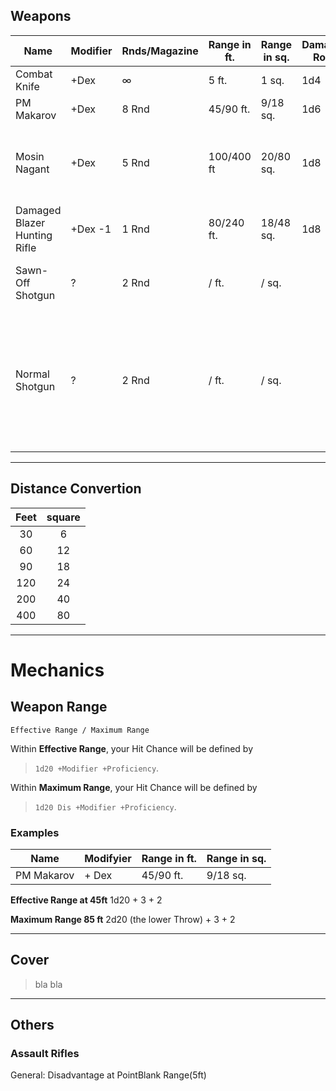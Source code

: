 ## Weapons

| Name          | Modifier  | Rnds/Magazine | Range in ft.  | Range in sq.  | Damage Roll   | Damage Type   | Notes     |
|---            |---        |---            |---            |---            |---            |---            |---        |
|Combat Knife   | +Dex      | ∞             | 5 ft.         | 1 sq.         | 1d4           | Slashing      |           |
|PM Makarov     | +Dex      | 8 Rnd         | 45/90 ft.     | 9/18  sq.     | 1d6           | Piercing      |           |
|Mosin Nagant   | +Dex      | 5 Rnd         | 100/400 ft    | 20/80 sq.     | 1d8           | Piercing      | Technically an Assault Rifle, not an Marksman Rifle |
|Damaged Blazer Hunting Rifle | +Dex -1 | 1 Rnd | 80/240 ft.| 18/48 sq.     |1d8            | Piercing      | Got Damaged   |           |
|Sawn-Off Shotgun | ?       | 2 Rnd         |  / ft.        | / sq.         |               |               |  can shoot both rounds at once. |
|Normal Shotgun | ?         | 2 Rnd         |  / ft.        | / sq.         |               |  ?            |  can shoot two rounds at once. Extra Range? When beyond Effective Range, can do AoE of 5 ft? |


---

## Distance Convertion

|Feet | square  
:---:|:---:
30  | 6 
60  | 12
90  | 18
120 | 24
200 | 40
400 | 80

---

# Mechanics

## Weapon Range

`Effective Range / Maximum Range`

Within **Effective Range**, your Hit Chance will be defined by 
>`1d20 +Modifier +Proficiency`.

Within **Maximum Range**, your Hit Chance will be defined by 
>`1d20 Dis +Modifier +Proficiency`.


### Examples
| Name          |Modifyier  | Range in ft.  | Range in sq. 
|---            |---        |---            |---           
|PM Makarov     |+ Dex      | 45/90 ft.     | 9/18  sq.    

**Effective Range at 45ft**
1d20 + 3 + 2

**Maximum Range 85 ft**
2d20 (the lower Throw) + 3 + 2

---


## Cover

> bla bla



---

## Others
### Assault Rifles 
General: Disadvantage at PointBlank Range(5ft)

